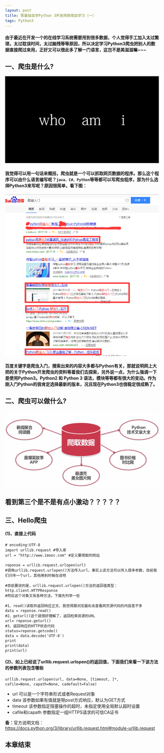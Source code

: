 ```yaml
---
layout: post
title: 零基础自学Python 3开发网络爬虫学习（一）
tags: Python3  
---
```


#### 由于最近在开发一个的在线学习系统需要用到很多数据，个人觉得手工加入太过繁琐，太过耽误时间，太过脑残等等原因，所以决定学习Python3爬虫把别人的数据直接爬过来用，正好又可以借此多了解一门语言，这岂不是美滋滋嘛~~~

## 一、爬虫是什么?

![爬虫](/images/p101.png)

#### 我觉得可以用一句话来概括，爬虫就是一个可以抓取网页数据的程序。那么这个程序可以由什么语言编写呢？<code>java、C#、Python</code>等等都可以写爬虫程序，那为什么选择Python3来写呢？原因很简单，看下图：

![爬虫](/images/p102.png)

#### 百度关键字是爬虫入门，搜索出来的内容大多都与Python有关，那就说明网上大把的关于Python开发爬虫的资料等着我们去探索，另外说一点，为什么强调一下是使用Python3。Python2 和 Python 3 语法，模块等等都有很大的变动。作为刚入门Python的我肯定选择最新的版本，况且现在Python3也很稳定很成熟了。


## 二、爬虫可以做什么?

![爬虫](/images/p103.png)

## 看到第三个是不是有点小激动？？？？？



## 三、Hello爬虫

#### (1)、直接上代码

	# encoding:UTF-8	
	import urllib.request #导入库
	url = "http://www.imooc.com" #定义要爬取的网站

	reponse = urllib.request.urlopen(url) 
	#调用urllib.request.urlopen()方法传入url，事实上该方法可以传入很多参数，目前我们只传一个url，其他用到时候在说吧
	
	#目前要说的是，urllib.request.urlopen()方法的返回值类型：http.client.HTTPResponse
	#然后这个对象又有各种方法，下面先列举一些

	#1、read()读取并返回响应正文，我觉得跟浏览器右击查看网页源代码的内容差不多
	data = reponse.read()	
	#2、geturl()这个就很好理解了，返回检索资源的URL
	url= reponse.geturl()
	#3、返回响应的HTTP状态代码
	status=reponse.getcode()	
	data = data.decode('UTF-8')
	print
	print(data)
	print(url)

#### (2)、如上已经说了urllib.request.urlopen()的返回值，下面我们来看一下该方法的参数列表包含哪些

	urllib.request.urlopen(url, data=None, [timeout, ]*,
	cafile=None, capath=None, cadefault=False)

* url 可以是一个字符串形式或者Request对象
* data 该参数如果有值就是呀post方式响应，默认为GET方式
* timeout 该参数指定阻塞操作的超时，未指定使用全局默认超时设置
* cafile和capath 参数指定一组HTTPS请求的可信CA证书 

<strong>备：</strong>官方说明文档：<a href="https://docs.python.org/3/library/urllib.request.html#module-urllib.request">https://docs.python.org/3/library/urllib.request.html#module-urllib.request</a>

## 本章结束

